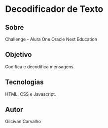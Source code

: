 

<h1>Decodificador de Texto</h1>

<h2>Sobre</h2>
<p>Challenge - Alura One Oracle Next Education</p>

<h2>Objetivo</h2>
<p>Codifica e decodifica mensagens.</p>
<h2>Tecnologias</h2>
<p>HTML, CSS e Javascript.</p>
<h2>Autor</h2>
<p>Gilcivan Carvalho</p>
